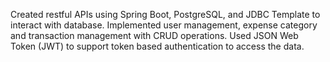 Created restful APIs using Spring Boot, PostgreSQL, and JDBC Template to interact with database.
Implemented user management, expense category and transaction management with CRUD operations.
Used JSON Web Token (JWT) to support token based authentication to access the data.
